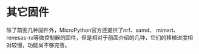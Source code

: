 # 其它固件

除了前面几种固件外，MicroPython官方还提供了nrf、samd、 mimxrt、 renesas-ra等微控制器的固件，但是相对于前面介绍的几种，它们的移植进度相对较慢，功能尚不够完善。